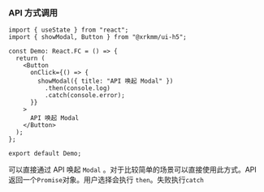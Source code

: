 ### API 方式调用

```tsx
import { useState } from "react";
import { showModal, Button } from "@xrkmm/ui-h5";

const Demo: React.FC = () => {
  return (
    <Button
      onClick={() => {
        showModal({ title: "API 唤起 Modal" })
          .then(console.log)
          .catch(console.error);
      }}
    >
      API 唤起 Modal
    </Button>
  );
};

export default Demo;
```

可以直接通过 API 唤起 `Modal` 。对于比较简单的场景可以直接使用此方式。API 返回一个`Promise`对象。用户选择会执行 `then`。失败执行`catch`
